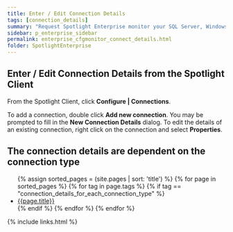 ```yaml
---
title: Enter / Edit Connection Details
tags: [connection_details]
summary: "Request Spotlight Enterprise monitor your SQL Server, Windows Server and other connection types. Add and remove connections and configure connection properties."
sidebar: p_enterprise_sidebar
permalink: enterprise_cfgmonitor_connect_details.html
folder: SpotlightEnterprise
---
```




## Enter / Edit Connection Details from the Spotlight Client

From the Spotlight Client, click **Configure \| Connections**.

To add a connection, double click **Add new connection**. You may be prompted to fill in the **New Connection Details** dialog.
To edit the details of an existing connection, right click on the connection and select **Properties**.

## The connection details are dependent on the connection type

<ul>
{% assign sorted_pages = (site.pages | sort: 'title') %}
{% for page in sorted_pages %}
{% for tag in page.tags %}
{% if tag == "connection_details_for_each_connection_type" %}
<li><a href="{{ page.url | prepend: site.baseurl}}">{{page.title}}</a></li>
{% endif %}
{% endfor %}
{% endfor %}
</ul>


{% include links.html %}
